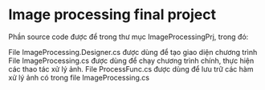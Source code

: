 # Image processing final project
 
Phần source code được để trong thư mục ImageProcessingPrj, trong đó:

File ImageProcessing.Designer.cs được dùng để tạo giao diện chương trình
File ImageProcessing.cs được dùng để chạy chương trình chính, thực hiện các thao tác xử lý ảnh.
File ProcessFunc.cs được dùng để lưu trữ các hàm xử lý ảnh có trong file ImageProcessing.cs
